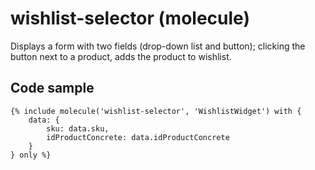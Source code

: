 # wishlist-selector (molecule)

Displays a form with two fields (drop-down list and button); clicking the button next to a product, adds the product to wishlist.

## Code sample 

```
{% include molecule('wishlist-selector', 'WishlistWidget') with {
    data: {
        sku: data.sku,
        idProductConcrete: data.idProductConcrete
    }
} only %}
```
